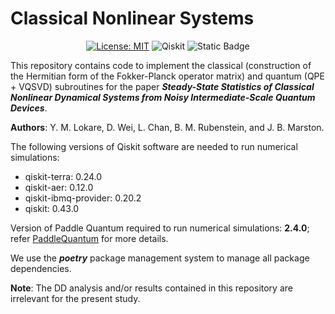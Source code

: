 # Classical Nonlinear Systems

<div align="center">

[![License: MIT](https://img.shields.io/badge/License-MIT-yellow.svg)](https://opensource.org/licenses/MIT)
![Qiskit](https://img.shields.io/badge/Qiskit-%236929C4.svg?logo=Qiskit&logoColor=white)
![Static Badge](https://img.shields.io/badge/paddle-quantum?style=flat&logoColor=%23FF0000&label=PaddleQuantum&link=https%3A%2F%2Fgithub.com%2FPaddlePaddle%2FQuantum)

</div>

This repository contains code to implement the classical (construction of the Hermitian form of the Fokker-Planck operator matrix) and quantum (QPE + VQSVD) subroutines for the paper ***Steady-State Statistics of Classical Nonlinear Dynamical Systems from Noisy Intermediate-Scale Quantum Devices***. 

**Authors**: Y. M. Lokare, D. Wei, L. Chan, B. M. Rubenstein, and J. B. Marston. 

The following versions of Qiskit software are needed to run numerical simulations: 
- qiskit-terra: 0.24.0
- qiskit-aer: 0.12.0
- qiskit-ibmq-provider: 0.20.2
- qiskit: 0.43.0

Version of Paddle Quantum required to run numerical simulations: **2.4.0**; refer [PaddleQuantum](https://github.com/PaddlePaddle/Quantum) for more details. 

We use the ***poetry*** package management system to manage all package dependencies. 

**Note**: The DD analysis and/or results contained in this repository are irrelevant for the present study. 
